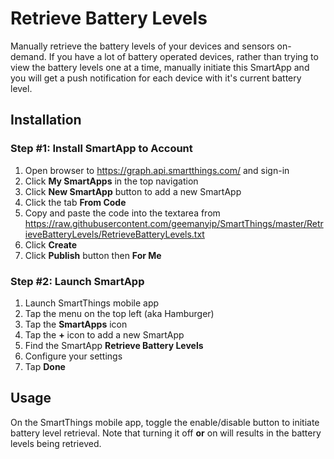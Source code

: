 # Retrieve Battery Levels

Manually retrieve the battery levels of your devices and sensors on-demand. If you have a lot of battery operated devices, rather than trying to view the battery levels one at a time, manually initiate this SmartApp and you will get a push notification for each device with it's current battery level.

## Installation

### Step #1: Install SmartApp to Account

1. Open browser to https://graph.api.smartthings.com/ and sign-in
2. Click **My SmartApps** in the top navigation
3. Click **New SmartApp** button to add a new SmartApp
4. Click the tab **From Code**
5. Copy and paste the code into the textarea from https://raw.githubusercontent.com/geemanyip/SmartThings/master/RetrieveBatteryLevels/RetrieveBatteryLevels.txt
6. Click **Create**
7. Click **Publish** button then **For Me**

### Step #2: Launch SmartApp

1. Launch SmartThings mobile app
2. Tap the menu on the top left (aka Hamburger)
3. Tap the **SmartApps** icon
4. Tap the **+** icon to add a new SmartApp
5. Find the SmartApp **Retrieve Battery Levels**
6. Configure your settings
7. Tap **Done**

## Usage

On the SmartThings mobile app, toggle the enable/disable button to initiate battery level retrieval. Note that turning it off **or** on will results in the battery levels being retrieved.